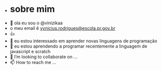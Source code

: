 - # sobre mim
- 👋 ola eu sou o @vinizikaa
- o meu email ê vynicius.rodrigues@escola.pr.gov.br
- 👍
- 👀 eu estou interessado em aprender novas linguagens de programação
- 🌱 eu estou aprendendo a programar recentemente a linguagem de javascript e scratch
- 💞️ I’m looking to collaborate on ...
- 📫 How to reach me ...
